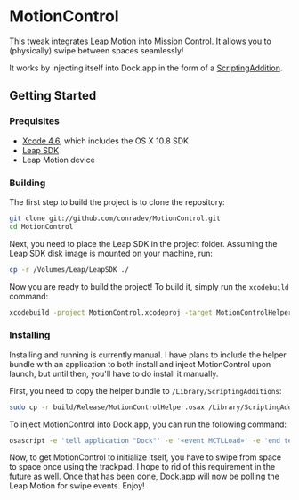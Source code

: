 # MotionControl

This tweak integrates [Leap Motion](https://www.leapmotion.com) into Mission Control. It allows you to (physically) swipe between spaces seamlessly!

It works by injecting itself into Dock.app in the form of a [ScriptingAddition](http://developer.apple.com/library/mac/#technotes/tn1164/_index.html).

## Getting Started

### Prequisites

- [Xcode 4.6](https://itunes.apple.com/us/app/xcode/id497799835), which includes the OS X 10.8 SDK
- [Leap SDK](https://developer.leapmotion.com/downloads/leap-motion/sdk)
- Leap Motion device

### Building

The first step to build the project is to clone the repository:

``` sh
git clone git://github.com/conradev/MotionControl.git
cd MotionControl
```

Next, you need to place the Leap SDK in the project folder. Assuming the Leap SDK disk image is mounted on your machine, run:

``` sh
cp -r /Volumes/Leap/LeapSDK ./
```

Now you are ready to build the project! To build it, simply run the `xcodebuild` command:

``` sh
xcodebuild -project MotionControl.xcodeproj -target MotionControlHelper -configuration Release
```

### Installing

Installing and running is currently manual. I have plans to include the helper bundle with an application to both install and inject MotionControl upon launch, but until then, you'll have to do install it manually.

First, you need to copy the helper bundle to `/Library/ScriptingAdditions`:

``` sh
sudo cp -r build/Release/MotionControlHelper.osax /Library/ScriptingAdditions/
```

To inject MotionControl into Dock.app, you can run the following command:

``` sh
osascript -e 'tell application "Dock"' -e '«event MCTLLoad»' -e 'end tell'
```

Now, to get MotionControl to initialize itself, you have to swipe from space to space once using the trackpad. I hope to rid of this requirement in the future as well.
Once that has been done, Dock.app will now be polling the Leap Motion for swipe events. Enjoy!
